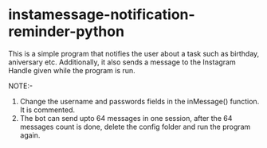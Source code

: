 # instamessage-notification-reminder-python

This is a simple program that notifies the user about a task such as birthday, aniversary etc.
Additionally, it also sends a message to the Instagram Handle given while the program is run.

NOTE:-

1. Change the username and passwords fields in the inMessage() function. It is commented.
2. The bot can send upto 64 messages in one session, after the 64 messages count is done, delete the config folder and run the program again.
